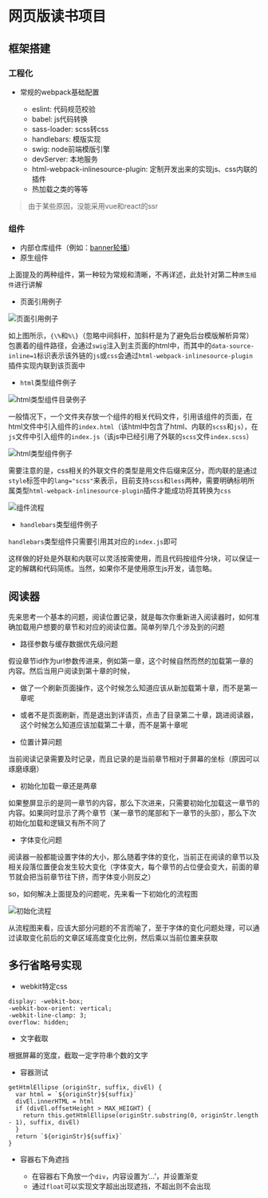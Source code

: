 # 网页版读书项目

## 框架搭建

### 工程化

* 常规的webpack基础配置

  * eslint: 代码规范校验
  * babel: js代码转换
  * sass-loader: scss转css
  * handlebars: 模版实现
  * swig: node前端模版引擎
  * devServer: 本地服务
  * html-webpack-inlinesource-plugin: 定制开发出来的实现js、css内联的插件
  * 热加载之类的等等

>由于某些原因，没能采用vue和react的ssr

### 组件

* 内部仓库组件（例如：[banner轮播](http://blog.shellhong.com/export/views/work/carousel/index.html)）
* 原生组件

上面提及的两种组件，第一种较为常规和清晰，不再详述，此处针对第二种`原生组件`进行讲解

* 页面引用例子

![页面引用例子](images/1.png)

如上图所示，`{\%`和`%\}`（忽略中间斜杆，加斜杆是为了避免后台模版解析异常）包裹着的组件路径，会通过`swig`注入到主页面的html中，而其中的`data-source-inline=1`标识表示该外链的`js`或`css`会通过`html-webpack-inlinesource-plugin`插件实现内联到该页面中

* `html`类型组件例子

![html类型组件目录例子](images/2.png)

一般情况下，一个文件夹存放一个组件的相关代码文件，引用该组件的页面，在html文件中引入组件的`index.html`（该html中包含了html、内联的`scss`和`js`），在`js`文件中引入组件的`index.js`（该js中已经引用了外联的`scss`文件`index.scss`）

![html类型组件例子](images/3.png)

需要注意的是，css相关的外联文件的类型是用文件后缀来区分，而内联的是通过`style`标签中的`lang="scss"`来表示，目前支持`scss`和`less`两种，需要明确标明所属类型`html-webpack-inlinesource-plugin`插件才能成功将其转换为`css`

![组件流程](images/4.png)

* `handlebars`类型组件例子

`handlebars`类型组件只需要引用其对应的`index.js`即可

这样做的好处是外联和内联可以灵活按需使用，而且代码按组件分块，可以保证一定的解耦和代码简练。当然，如果你不是使用原生js开发，请忽略。

## 阅读器

先来思考一个基本的问题，阅读位置记录，就是每次你重新进入阅读器时，如何准确加载用户想要的章节和对应的阅读位置。简单列举几个涉及到的问题

* 路径参数与缓存数据优先级问题

假设章节id作为url参数传进来，例如第一章，这个时候自然而然的加载第一章的内容。然后当用户阅读到第十章的时候，
  * 做了一个刷新页面操作，这个时候怎么知道应该从新加载第十章，而不是第一章呢
  * 或者不是页面刷新，而是退出到详请页，点击了目录第二十章，跳进阅读器，这个时候怎么知道应该加载第二十章，而不是第十章呢

* 位置计算问题

当前阅读记录需要及时记录，而且记录的是当前章节相对于屏幕的坐标（原因可以琢磨琢磨）

* 初始化加载一章还是两章

如果整屏显示的是同一章节的内容，那么下次进来，只需要初始化加载这一章节的内容。如果同时显示了两个章节（某一章节的尾部和下一章节的头部），那么下次初始化加载和逻辑又有所不同了

* 字体变化问题

阅读器一般都能设置字体的大小，那么随着字体的变化，当前正在阅读的章节以及相关段落位置便会发生较大变化（字体变大，每个章节的占位便会变大，前面的章节就会把当前章节往下挤，而字体变小则反之）

so，如何解决上面提及的问题呢，先来看一下初始化的流程图

![初始化流程](images/5.png)

从流程图来看，应该大部分问题的不言而喻了，至于字体的变化问题处理，可以通过读取变化前后的文章区域高度变化比例，然后乘以当前位置来获取

## 多行省略号实现

* webkit特定css
```
display: -webkit-box;
-webkit-box-orient: vertical;
-webkit-line-clamp: 3;
overflow: hidden;
```

* 文字截取

根据屏幕的宽度，截取一定字符串个数的文字

* 容器测试

```
getHtmlEllipse (originStr, suffix, divEl) {
  var html = `${originStr}${suffix}`
  divEl.innerHTML = html
  if (divEl.offsetHeight > MAX_HEIGHT) {
    return this.getHtmlEllipse(originStr.substring(0, originStr.length - 1), suffix, divEl)
  }
  return `${originStr}${suffix}`
}
```

* 容器右下角遮挡

  * 在容器右下角放一个`div`，内容设置为‘...’，并设置渐变
  * 通过`float`可以实现文字超出出现遮挡，不超出则不会出现

